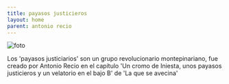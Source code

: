 ```yaml
---
title: payasos justicieros
layout: home
parent: antonio recio
---
```


![foto](https://album.mediaset.es/eimg/2016/12/27/gd4wupCPdJQrMBwFXqKsJ2.jpg)

Los 'payasos justiciarios' son un grupo revolucionario montepinariano, fue creado por Antonio Recio en el capítulo 'Un cromo de Iniesta, unos payasos justicieros y un velatorio en el bajo B' de 'La que se avecina'
